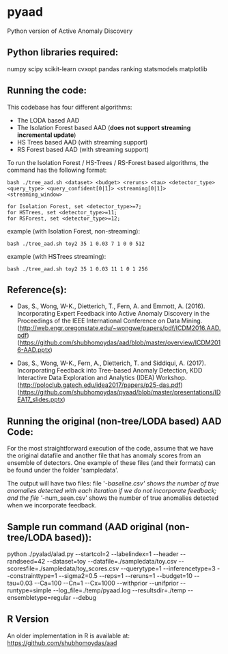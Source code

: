 # pyaad
Python version of Active Anomaly Discovery

Python libraries required:
--------------------------
numpy
scipy
scikit-learn
cvxopt
pandas
ranking
statsmodels
matplotlib

Running the code:
-----------------
This codebase has four different algorithms:
  - The LODA based AAD
  - The Isolation Forest based AAD (**does not support streaming incremental update**)
  - HS Trees based AAD (with streaming support)
  - RS Forest based AAD (with streaming support)

To run the Isolation Forest / HS-Trees / RS-Forest based algorithms, the command has the following format:

    bash ./tree_aad.sh <dataset> <budget> <reruns> <tau> <detector_type> <query_type> <query_confident[0|1]> <streaming[0|1]> <streaming_window>

    for Isolation Forest, set <detector_type>=7; 
    for HSTrees, set <detector_type>=11;
    for RSForest, set <detector_type>=12;

example (with Isolation Forest, non-streaming):

    bash ./tree_aad.sh toy2 35 1 0.03 7 1 0 0 512

example (with HSTrees streaming):

    bash ./tree_aad.sh toy2 35 1 0.03 11 1 0 1 256


Reference(s):
-------------
  - Das, S., Wong, W-K., Dietterich, T., Fern, A. and Emmott, A. (2016). Incorporating Expert Feedback into Active Anomaly Discovery in the Proceedings of the IEEE International Conference on Data Mining. (http://web.engr.oregonstate.edu/~wongwe/papers/pdf/ICDM2016.AAD.pdf)
  (https://github.com/shubhomoydas/aad/blob/master/overview/ICDM2016-AAD.pptx)

  - Das, S., Wong, W-K., Fern, A., Dietterich, T. and Siddiqui, A. (2017). Incorporating Feedback into Tree-based Anomaly Detection, KDD Interactive Data Exploration and Analytics (IDEA) Workshop.
  (http://poloclub.gatech.edu/idea2017/papers/p25-das.pdf)
  (https://github.com/shubhomoydas/pyaad/blob/master/presentations/IDEA17_slides.pptx)


Running the original (non-tree/LODA based) AAD Code:
----------------------------------------------------
For the most straightforward execution of the code, assume that we have the original datafile and another file that has anomaly scores from an ensemble of detectors. One example of these files (and their formats) can be found under the folder 'sampledata'.

The output will have two files: file '*-baseline.csv' shows the number of true anomalies detected with each iteration if we do not incorporate feedback; and the file '*-num_seen.csv' shows the number of true anomalies detected when we incorporate feedback.

Sample run command (AAD original (non-tree/LODA based)):
--------------------------------------------------------
python ./pyalad/alad.py --startcol=2 --labelindex=1 --header --randseed=42 --dataset=toy --datafile=./sampledata/toy.csv --scoresfile=./sampledata/toy_scores.csv --querytype=1 --inferencetype=3 --constrainttype=1 --sigma2=0.5 --reps=1 --reruns=1 --budget=10 --tau=0.03 --Ca=100 --Cn=1 --Cx=1000 --withprior --unifprior --runtype=simple --log_file=./temp/pyaad.log --resultsdir=./temp --ensembletype=regular --debug

R Version
---------
An older implementation in R is available at: https://github.com/shubhomoydas/aad
